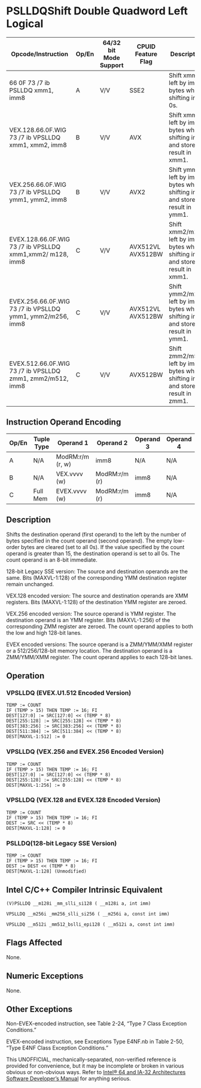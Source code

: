 # PSLLDQ**Shift Double Quadword Left Logical**

| Opcode/Instruction                                        | Op/En | 64/32 bit Mode Support | CPUID Feature Flag | Description                                                                       |
| --------------------------------------------------------- | ----- | ---------------------- | ------------------ | --------------------------------------------------------------------------------- |
| 66 0F 73 /7 ib PSLLDQ xmm1, imm8                          | A     | V/V                    | SSE2               | Shift xmm1 left by imm8 bytes while shifting in 0s.                               |
| VEX.128.66.0F.WIG 73 /7 ib VPSLLDQ xmm1, xmm2, imm8       | B     | V/V                    | AVX                | Shift xmm2 left by imm8 bytes while shifting in 0s and store result in xmm1.      |
| VEX.256.66.0F.WIG 73 /7 ib VPSLLDQ ymm1, ymm2, imm8       | B     | V/V                    | AVX2               | Shift ymm2 left by imm8 bytes while shifting in 0s and store result in ymm1.      |
| EVEX.128.66.0F.WIG 73 /7 ib VPSLLDQ xmm1,xmm2/ m128, imm8 | C     | V/V                    | AVX512VL AVX512BW  | Shift xmm2/m128 left by imm8 bytes while shifting in 0s and store result in xmm1. |
| EVEX.256.66.0F.WIG 73 /7 ib VPSLLDQ ymm1, ymm2/m256, imm8 | C     | V/V                    | AVX512VL AVX512BW  | Shift ymm2/m256 left by imm8 bytes while shifting in 0s and store result in ymm1. |
| EVEX.512.66.0F.WIG 73 /7 ib VPSLLDQ zmm1, zmm2/m512, imm8 | C     | V/V                    | AVX512BW           | Shift zmm2/m512 left by imm8 bytes while shifting in 0s and store result in zmm1. |

## Instruction Operand Encoding

| Op/En | Tuple Type | Operand 1        | Operand 2     | Operand 3 | Operand 4 |
| ----- | ---------- | ---------------- | ------------- | --------- | --------- |
| A     | N/A        | ModRM:r/m (r, w) | imm8          | N/A       | N/A       |
| B     | N/A        | VEX.vvvv (w)     | ModRM:r/m (r) | imm8      | N/A       |
| C     | Full Mem   | EVEX.vvvv (w)    | ModRM:r/m (r) | imm8      | N/A       |

## Description

Shifts the destination operand (first operand) to the left by the number of bytes specified in the count operand (second operand). The empty low-order bytes are cleared (set to all 0s). If the value specified by the count operand is greater than 15, the destination operand is set to all 0s. The count operand is an 8-bit immediate.

128-bit Legacy SSE version: The source and destination operands are the same. Bits (MAXVL-1:128) of the corresponding YMM destination register remain unchanged.

VEX.128 encoded version: The source and destination operands are XMM registers. Bits (MAXVL-1:128) of the destination YMM register are zeroed.

VEX.256 encoded version: The source operand is YMM register. The destination operand is an YMM register. Bits (MAXVL-1:256) of the corresponding ZMM register are zeroed. The count operand applies to both the low and high 128-bit lanes.

EVEX encoded versions: The source operand is a ZMM/YMM/XMM register or a 512/256/128-bit memory location. The destination operand is a ZMM/YMM/XMM register. The count operand applies to each 128-bit lanes.

## Operation

### VPSLLDQ (EVEX.U1.512 Encoded Version)

```
TEMP := COUNT
IF (TEMP > 15) THEN TEMP := 16; FI
DEST[127:0] := SRC[127:0] << (TEMP * 8)
DEST[255:128] := SRC[255:128] << (TEMP * 8)
DEST[383:256] := SRC[383:256] << (TEMP * 8)
DEST[511:384] := SRC[511:384] << (TEMP * 8)
DEST[MAXVL-1:512] := 0

```

### VPSLLDQ (VEX.256 and EVEX.256 Encoded Version)

```
TEMP := COUNT
IF (TEMP > 15) THEN TEMP := 16; FI
DEST[127:0] := SRC[127:0] << (TEMP * 8)
DEST[255:128] := SRC[255:128] << (TEMP * 8)
DEST[MAXVL-1:256] := 0

```

### VPSLLDQ (VEX.128 and EVEX.128 Encoded Version)

```
TEMP := COUNT
IF (TEMP > 15) THEN TEMP := 16; FI
DEST := SRC << (TEMP * 8)
DEST[MAXVL-1:128] := 0

```

### PSLLDQ(128-bit Legacy SSE Version)

```
TEMP := COUNT
IF (TEMP > 15) THEN TEMP := 16; FI
DEST := DEST << (TEMP * 8)
DEST[MAXVL-1:128] (Unmodified)

```

## Intel C/C++ Compiler Intrinsic Equivalent

```
(V)PSLLDQ __m128i _mm_slli_si128 ( __m128i a, int imm)

```

```
VPSLLDQ __m256i _mm256_slli_si256 ( __m256i a, const int imm)

```

```
VPSLLDQ __m512i _mm512_bslli_epi128 ( __m512i a, const int imm)

```

## Flags Affected

None.

## Numeric Exceptions

None.

## Other Exceptions

Non-EVEX-encoded instruction, see Table 2-24, “Type 7 Class Exception Conditions.”

EVEX-encoded instruction, see Exceptions Type E4NF.nb in Table 2-50, “Type E4NF Class Exception Conditions.”

This UNOFFICIAL, mechanically-separated, non-verified reference is provided for convenience, but it may be
incomplete or broken in various obvious or non-obvious
ways. Refer to [Intel® 64 and IA-32 Architectures Software Developer’s Manual](https://software.intel.com/en-us/download/intel-64-and-ia-32-architectures-sdm-combined-volumes-1-2a-2b-2c-2d-3a-3b-3c-3d-and-4) for anything serious.
